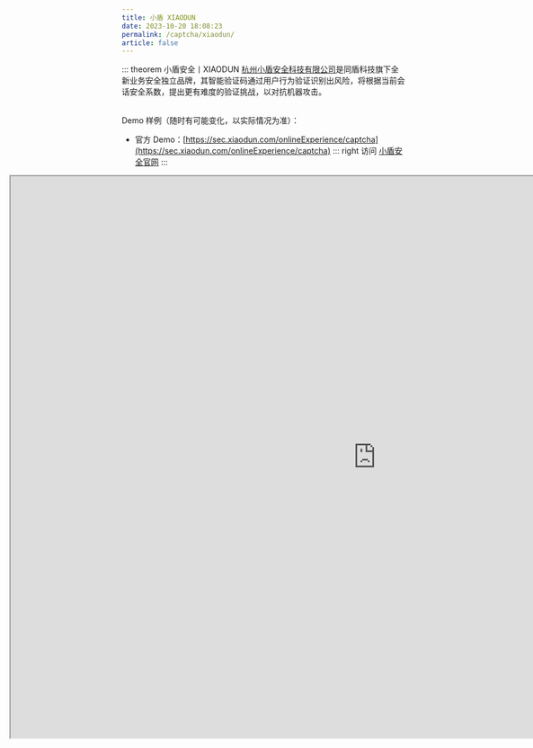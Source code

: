 ```yaml
---
title: 小盾 XIAODUN
date: 2023-10-20 18:08:23
permalink: /captcha/xiaodun/
article: false
---
```


::: theorem 小盾安全丨XIAODUN
[杭州小盾安全科技有限公司](https://www.tianyancha.com/company/3440978565)是同盾科技旗下全新业务安全独立品牌，其智能验证码通过用户行为验证识别出风险，将根据当前会话安全系数，提出更有难度的验证挑战，以对抗机器攻击。

<br>
Demo 样例（随时有可能变化，以实际情况为准）：
<br>

- 官方 Demo：[https://sec.xiaodun.com/onlineExperience/captcha](https://sec.xiaodun.com/onlineExperience/captcha)<Badge text="本页使用" type="error" vertical="middle"/>
::: right
访问 [小盾安全官网](https://sec.xiaodun.com/onlineExperience/captcha)
:::

<iframe src="https://sec.xiaodun.com/onlineExperience/captcha" scrolling="no" style="height: 1000px; width: 1300px; margin-left: -200px"></iframe>

